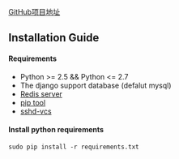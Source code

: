 
[GitHub项目地址](https://github.com/shitiven/GitPower)

## Installation Guide

#### Requirements

* Python >= 2.5 && Python <= 2.7
* The django support database (defalut mysql)
* [Redis server ](http://redis.io/)
* [pip tool](https://pypi.python.org/pypi/pip)
* [sshd-vcs](https://github.com/epriestley/sshd-vcs)

#### Install python requirements
`sudo pip install -r requirements.txt`